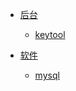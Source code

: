 * [后台](accumulation/readme.md)

  * [keytool](accumulation/keytool.md)  

* [软件](accumulation/soft/readme.md)   
    * [mysql](accumulation/soft/mysql.md)  

